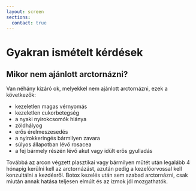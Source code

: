 ```yaml
---
layout: screen
sections:
  contact: true
---
```


# Gyakran ismételt kérdések

## Mikor nem ajánlott arctornázni?

Van néhány kizáró ok, melyekkel nem ajánlott arctornázni, ezek a következők:

*   kezeletlen magas vérnyomás
*   kezeletlen cukorbetegség
*   a nyaki nyirokcsomók hiánya
*   zöldhályog
*   erős érelmeszesedés
*   a nyirokkeringés bármilyen zavara
*   súlyos állapotban lévő rosacea
*   a fej bármely részén lévő akut vagy idült erős gyulladás

Továbbá az arcon végzett plasztikai vagy bármilyen műtét után legalább 4 hónapig
kerülni kell az arctornázást, azután pedig a kezelőorvossal kell konzultálni a
kezdésről. Botox kezelés után sem szabad arctornázni, csak miután annak hatása
teljesen elmúlt és az izmok jól mozgathatók.
